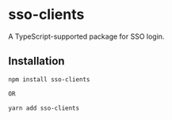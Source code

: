 # sso-clients

A TypeScript-supported package for SSO login.

## Installation

```bash
npm install sso-clients

OR

yarn add sso-clients
```
